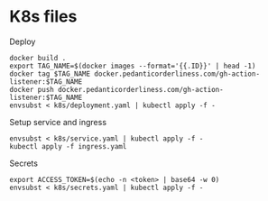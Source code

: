 # K8s files

Deploy

```
docker build .
export TAG_NAME=$(docker images --format='{{.ID}}' | head -1)
docker tag $TAG_NAME docker.pedanticorderliness.com/gh-action-listener:$TAG_NAME
docker push docker.pedanticorderliness.com/gh-action-listener:$TAG_NAME
envsubst < k8s/deployment.yaml | kubectl apply -f -
```

Setup service and ingress

```
envsubst < k8s/service.yaml | kubectl apply -f -
kubectl apply -f ingress.yaml
```

Secrets

```
export ACCESS_TOKEN=$(echo -n <token> | base64 -w 0)
envsubst < k8s/secrets.yaml | kubectl apply -f -
```
